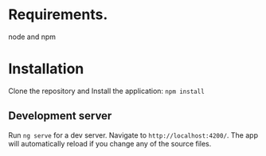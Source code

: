 # Requirements.

node and npm

# Installation

Clone the repository and Install the application: `npm install`

## Development server

Run `ng serve` for a dev server. Navigate to `http://localhost:4200/`. The app will automatically reload if you change any of the source files.